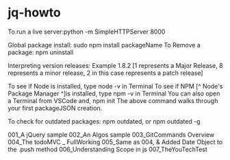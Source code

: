 # jq-howto
To run a live server:python -m SimpleHTTPServer 8000

Global package install:  sudo npm install packageName
To Remove a package: npm uninstall

Interpreting version releases: Example 1.8.2 [1 represents a Major Release, 8 represents a minor release, 2 in this case represents a patch release]

To see if Node is installed, type node -v in Terminal
To see if NPM [^ Node's Package Manager ^]is installed, type npm -v in Terminal
You can also open a Terminal from VSCode and, 
     npm init 
The above command walks through your first packageJSON creation.  

To check for outdated packages: npm outdated, or npm outdated -g




001_A jQuery sample
002_An Algos sample
003_GitCommands Overview
004_The todoMVC _ FullWorking
005_Same as 004, & Added Date Object to the .push method
006_Understanding Scope in js
007_TheYouTechTest